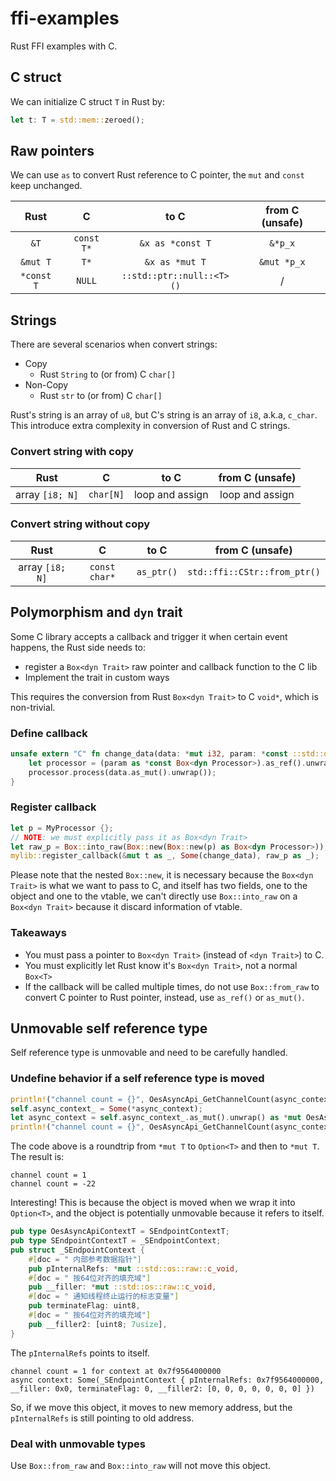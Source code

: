 # ffi-examples

Rust FFI examples with C.

## C struct

We can initialize C struct `T` in Rust by:

```rust
let t: T = std::mem::zeroed();
```

## Raw pointers

We can use `as` to convert Rust reference to C pointer, the `mut` and `const` keep unchanged.


| Rust | C | to C | from C (unsafe) |
| :-: | :-: | :-: | :-: |
| `&T`| `const T*` | `&x as *const T` |  `&*p_x`|
| `&mut T`| `T*` | `&x as *mut T` | `&mut *p_x`|
| `*const T` | `NULL` | `::std::ptr::null::<T>()` | /  |


## Strings

There are several scenarios when convert strings:

- Copy
  - Rust `String` to (or from) C `char[]`
- Non-Copy
  - Rust `str` to (or from) C `char[]`

Rust's string is an array of `u8`, but C's string is an array of `i8`, a.k.a, `c_char`. This introduce extra complexity in conversion of Rust and C strings.



### Convert string with copy

| Rust | C | to C | from C (unsafe) |
| :-: | :-: | :-: | :-: |
| array `[i8; N]` | `char[N]` | loop and assign | loop and assign |

### Convert string without copy

| Rust | C | to C | from C (unsafe) |
| :-: | :-: | :-: | :-: |
| array `[i8; N]` | `const char*` | `as_ptr()` | `std::ffi::CStr::from_ptr()` |


## Polymorphism and `dyn` trait

Some C library accepts a callback and trigger it when certain event happens, the Rust side needs to:

- register a `Box<dyn Trait>` raw pointer and callback function to the C lib
- Implement the trait in custom ways

This requires the conversion from Rust `Box<dyn Trait>` to C `void*`, which is non-trivial.

### Define callback

```rust
unsafe extern "C" fn change_data(data: *mut i32, param: *const ::std::os::raw::c_void) {
    let processor = (param as *const Box<dyn Processor>).as_ref().unwrap();
    processor.process(data.as_mut().unwrap());
}
```

### Register callback

```rust
let p = MyProcessor {};
// NOTE: we must explicitly pass it as Box<dyn Trait>
let raw_p = Box::into_raw(Box::new(Box::new(p) as Box<dyn Processor>));
mylib::register_callback(&mut t as _, Some(change_data), raw_p as _);
```
Please note that the nested `Box::new`, it is necessary because the `Box<dyn Trait>` is what we want to pass to C, and itself has two fields, one to the object and one to the vtable, we can't directly use `Box::into_raw` on a `Box<dyn Trait>` because it discard information of vtable.

### Takeaways

- You must pass a pointer to `Box<dyn Trait>` (instead of `<dyn Trait>`) to C.
- You must explicitly let Rust know it's `Box<dyn Trait>`, not a normal `Box<T>`
- If the callback will be called multiple times, do not use `Box::from_raw` to convert C pointer to Rust pointer, instead, use `as_ref()` or `as_mut()`.

## Unmovable self reference type
Self reference type is unmovable and need to be carefully handled.

### Undefine behavior if a self reference type is moved

```rust
println!("channel count = {}", OesAsyncApi_GetChannelCount(async_context));
self.async_context_ = Some(*async_context);
let async_context = self.async_context_.as_mut().unwrap() as *mut OesAsyncApiContextT;
println!("channel count = {}", OesAsyncApi_GetChannelCount(async_context));
```

The code above is a roundtrip from `*mut T` to `Option<T>` and then to `*mut T`. The result is:
```
channel count = 1
channel count = -22
```
Interesting! This is because the object is moved when we wrap it into `Option<T>`, and the object is potentially unmovable because it refers to itself.

```rust
pub type OesAsyncApiContextT = SEndpointContextT;
pub type SEndpointContextT = _SEndpointContext;
pub struct _SEndpointContext {
    #[doc = " 内部参考数据指针"]
    pub pInternalRefs: *mut ::std::os::raw::c_void,
    #[doc = " 按64位对齐的填充域"]
    pub __filler: *mut ::std::os::raw::c_void,
    #[doc = " 通知线程终止运行的标志变量"]
    pub terminateFlag: uint8,
    #[doc = " 按64位对齐的填充域"]
    pub __filler2: [uint8; 7usize],
}
```
The `pInternalRefs` points to itself.

```text
channel count = 1 for context at 0x7f9564000000
async context: Some(_SEndpointContext { pInternalRefs: 0x7f9564000000, __filler: 0x0, terminateFlag: 0, __filler2: [0, 0, 0, 0, 0, 0, 0] })
```

So, if we move this object, it moves to new memory address, but the `pInternalRefs` is still pointing to old address.

### Deal with unmovable types

Use `Box::from_raw` and `Box::into_raw` will not move this object.
